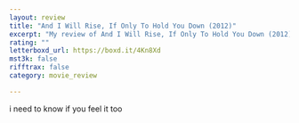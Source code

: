 ```yaml
---
layout: review
title: "And I Will Rise, If Only To Hold You Down (2012)"
excerpt: "My review of And I Will Rise, If Only To Hold You Down (2012)"
rating: ""
letterboxd_url: https://boxd.it/4Kn8Xd
mst3k: false
rifftrax: false
category: movie_review

---
```


i need to know if you feel it too